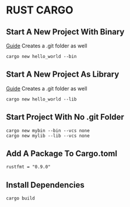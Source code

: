 # RUST CARGO

## Start A New Project With Binary
[Guide](http://doc.crates.io/guide.html)
Creates a .git folder as well
```console
cargo new hello_world --bin
```

## Start A New Project As Library
[Guide](http://doc.crates.io/guide.html)
Creates a .git folder as well
```console
cargo new hello_world --lib
```

## Start Project With No .git Folder
```console
cargo new mybin --bin --vcs none
cargo new mylib --lib --vcs none
```

## Add A Package To Cargo.toml
```console
rustfmt = "0.9.0"
```

## Install Dependencies
```console
cargo build
```
